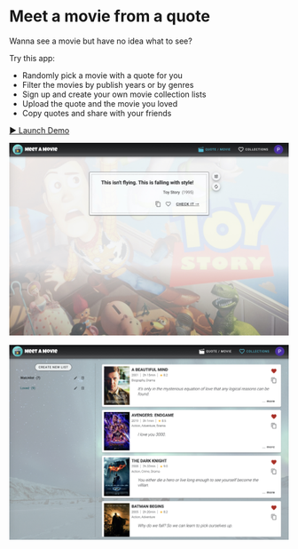 # Meet a movie from a quote

Wanna see a movie but have no idea what to see?  
  
Try this app:  
- Randomly pick a movie with a quote for you  
- Filter the movies by publish years or by genres  
- Sign up and create your own movie collection lists 
- Upload the quote and the movie you loved
- Copy quotes and share with your friends

[▶️ Launch Demo](https://meet-a-movie.web.app/)

![Demo](public/img/demo-1.jpg)

![Demo](public/img/demo-2.jpg)
